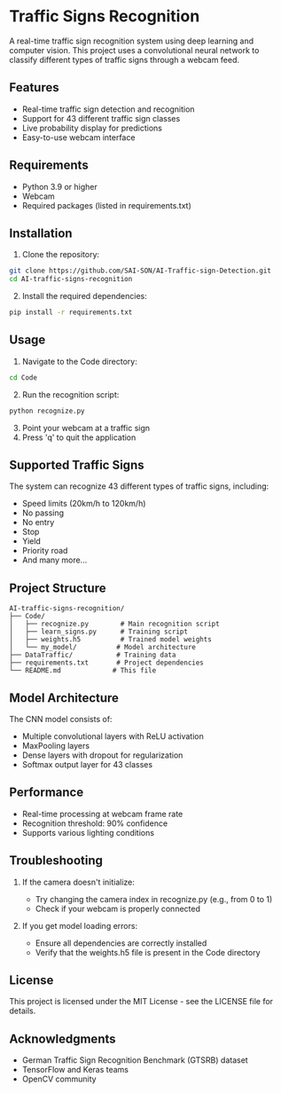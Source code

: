 # Traffic Signs Recognition

A real-time traffic sign recognition system using deep learning and computer vision. This project uses a convolutional neural network to classify different types of traffic signs through a webcam feed.

## Features

- Real-time traffic sign detection and recognition
- Support for 43 different traffic sign classes
- Live probability display for predictions
- Easy-to-use webcam interface

## Requirements

- Python 3.9 or higher
- Webcam
- Required packages (listed in requirements.txt)

## Installation

1. Clone the repository:
```bash
git clone https://github.com/SAI-SON/AI-Traffic-sign-Detection.git
cd AI-traffic-signs-recognition
```

2. Install the required dependencies:
```bash
pip install -r requirements.txt
```

## Usage

1. Navigate to the Code directory:
```bash
cd Code
```

2. Run the recognition script:
```bash
python recognize.py
```

3. Point your webcam at a traffic sign
4. Press 'q' to quit the application

## Supported Traffic Signs

The system can recognize 43 different types of traffic signs, including:
- Speed limits (20km/h to 120km/h)
- No passing
- No entry
- Stop
- Yield
- Priority road
- And many more...

## Project Structure

```
AI-traffic-signs-recognition/
├── Code/
│   ├── recognize.py        # Main recognition script
│   ├── learn_signs.py      # Training script
│   ├── weights.h5          # Trained model weights
│   └── my_model/          # Model architecture
├── DataTraffic/           # Training data
├── requirements.txt       # Project dependencies
└── README.md             # This file
```

## Model Architecture

The CNN model consists of:
- Multiple convolutional layers with ReLU activation
- MaxPooling layers
- Dense layers with dropout for regularization
- Softmax output layer for 43 classes

## Performance

- Real-time processing at webcam frame rate
- Recognition threshold: 90% confidence
- Supports various lighting conditions

## Troubleshooting

1. If the camera doesn't initialize:
   - Try changing the camera index in recognize.py (e.g., from 0 to 1)
   - Check if your webcam is properly connected

2. If you get model loading errors:
   - Ensure all dependencies are correctly installed
   - Verify that the weights.h5 file is present in the Code directory

## License

This project is licensed under the MIT License - see the LICENSE file for details.

## Acknowledgments

- German Traffic Sign Recognition Benchmark (GTSRB) dataset
- TensorFlow and Keras teams
- OpenCV community 